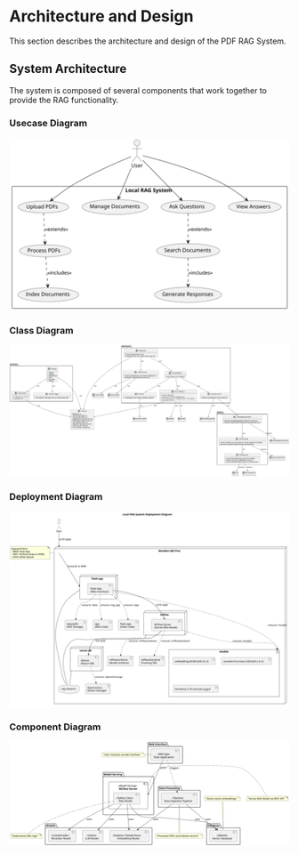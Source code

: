 # Architecture and Design

This section describes the architecture and design of the PDF RAG System.

## System Architecture

The system is composed of several components that work together to provide the RAG functionality.


### Usecase Diagram

![Usecase Diagram](../../puml/svg/usecase.svg)


### Class Diagram

![Class Diagram](../../puml/svg/class.svg)


### Deployment Diagram

![Deployment Diagram](../../puml/svg/deployment.svg)


### Component Diagram

![Component Diagram](../../puml/svg/component.svg)

